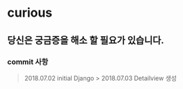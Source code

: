 # curious
## 당신은 궁금증을 해소 할 필요가 있습니다.


### commit 사항
> 2018.07.02 initial Django  > 2018.07.03 Detailview 생성
